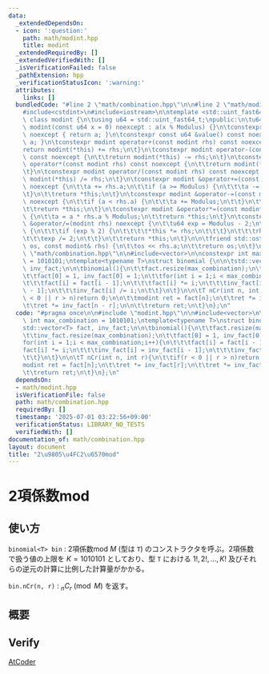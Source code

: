 ```yaml
---
data:
  _extendedDependsOn:
  - icon: ':question:'
    path: math/modint.hpp
    title: modint
  _extendedRequiredBy: []
  _extendedVerifiedWith: []
  _isVerificationFailed: false
  _pathExtension: hpp
  _verificationStatusIcon: ':warning:'
  attributes:
    links: []
  bundledCode: "#line 2 \"math/combination.hpp\"\n\n#line 2 \"math/modint.hpp\"\n\n\
    #include<cstdint>\n#include<iostream>\n\ntemplate <std::uint_fast64_t Modulus>\
    \ class modint {\n\tusing u64 = std::uint_fast64_t;\npublic:\n\tu64 a;\n\tconstexpr\
    \ modint(const u64 x = 0) noexcept : a(x % Modulus) {}\n\tconstexpr u64 &value()\
    \ noexcept { return a; }\n\tconstexpr const u64 &value() const noexcept { return\
    \ a; }\n\tconstexpr modint operator+(const modint rhs) const noexcept {\n\t\t\
    return modint(*this) += rhs;\n\t}\n\tconstexpr modint operator-(const modint rhs)\
    \ const noexcept {\n\t\treturn modint(*this) -= rhs;\n\t}\n\tconstexpr modint\
    \ operator*(const modint rhs) const noexcept {\n\t\treturn modint(*this) *= rhs;\n\
    \t}\n\tconstexpr modint operator/(const modint rhs) const noexcept {\n\t\treturn\
    \ modint(*this) /= rhs;\n\t}\n\tconstexpr modint &operator+=(const modint rhs)\
    \ noexcept {\n\t\ta += rhs.a;\n\t\tif (a >= Modulus) {\n\t\t\ta -= Modulus;\n\t\
    \t}\n\t\treturn *this;\n\t}\n\tconstexpr modint &operator-=(const modint rhs)\
    \ noexcept {\n\t\tif (a < rhs.a) {\n\t\t\ta += Modulus;\n\t\t}\n\t\ta -= rhs.a;\n\
    \t\treturn *this;\n\t}\n\tconstexpr modint &operator*=(const modint rhs) noexcept\
    \ {\n\t\ta = a * rhs.a % Modulus;\n\t\treturn *this;\n\t}\n\tconstexpr modint\
    \ &operator/=(modint rhs) noexcept {\n\t\tu64 exp = Modulus - 2;\n\t\twhile (exp)\
    \ {\n\t\t\tif (exp % 2) {\n\t\t\t\t*this *= rhs;\n\t\t\t}\n\t\t\trhs *= rhs;\n\
    \t\t\texp /= 2;\n\t\t}\n\t\treturn *this;\n\t}\n\n\tfriend std::ostream& operator<<(std::ostream&\
    \ os, const modint& rhs) {\n\t\tos << rhs.a;\n\t\treturn os;\n\t}\n};\n#line 4\
    \ \"math/combination.hpp\"\n\n#include<vector>\n\nconstexpr int max_combination\
    \ = 1010101;\ntemplate<typename T>\nstruct binomial {\n\n\tstd::vector<T> fact,\
    \ inv_fact;\n\n\tbinomial(){\n\t\tfact.resize(max_combination);\n\t\tinv_fact.resize(max_combination);\n\
    \t\tfact[0] = 1, inv_fact[0] = 1;\n\t\tfor(int i = 1;i < max_combination;i++){\n\
    \t\t\tfact[i] = fact[i - 1];\n\t\t\tfact[i] *= i;\n\t\t\tinv_fact[i] = inv_fact[i\
    \ - 1];\n\t\t\tinv_fact[i] /= i;\n\t\t}\n\t}\n\n\tT nCr(int n, int r){\n\t\tif(r\
    \ < 0 || r > n)return 0;\n\n\t\tmodint ret = fact[n];\n\t\tret *= inv_fact[r];\n\
    \t\tret *= inv_fact[n - r];\n\n\t\treturn ret;\n\t}\n};\n"
  code: "#pragma once\n\n#include \"modint.hpp\"\n\n#include<vector>\n\nconstexpr\
    \ int max_combination = 1010101;\ntemplate<typename T>\nstruct binomial {\n\n\t\
    std::vector<T> fact, inv_fact;\n\n\tbinomial(){\n\t\tfact.resize(max_combination);\n\
    \t\tinv_fact.resize(max_combination);\n\t\tfact[0] = 1, inv_fact[0] = 1;\n\t\t\
    for(int i = 1;i < max_combination;i++){\n\t\t\tfact[i] = fact[i - 1];\n\t\t\t\
    fact[i] *= i;\n\t\t\tinv_fact[i] = inv_fact[i - 1];\n\t\t\tinv_fact[i] /= i;\n\
    \t\t}\n\t}\n\n\tT nCr(int n, int r){\n\t\tif(r < 0 || r > n)return 0;\n\n\t\t\
    modint ret = fact[n];\n\t\tret *= inv_fact[r];\n\t\tret *= inv_fact[n - r];\n\n\
    \t\treturn ret;\n\t}\n};\n"
  dependsOn:
  - math/modint.hpp
  isVerificationFile: false
  path: math/combination.hpp
  requiredBy: []
  timestamp: '2025-07-01 03:22:56+09:00'
  verificationStatus: LIBRARY_NO_TESTS
  verifiedWith: []
documentation_of: math/combination.hpp
layout: document
title: "2\u9805\u4FC2\u6570mod"
---
```


# 2項係数mod

## 使い方

``binomial<T> bin`` : 2項係数mod $M$ (型は ``T``) のコンストラクタを呼ぶ。2項係数で扱う値の上限を $K = 1010101$ としており、型 ``T`` における $1!, 2!, ..., K!$ 及びそれらの逆元の計算に比例した計算量がかかる。

``bin.nCr(n, r)`` : $_nC_r \pmod{M}$ を返す。

## 概要

## Verify

[AtCoder](https://atcoder.jp/contests/abc066/tasks/arc077_b)

